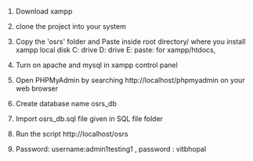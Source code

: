 1) Download xampp

2) clone the project into your system

3) Copy the 'osrs' folder and Paste inside root directory/ where you install xampp local disk C: drive D: drive E: paste: for xampp/htdocs,

4) Turn on apache and mysql in xampp control panel

5) Open PHPMyAdmin by searching http://localhost/phpmyadmin on your web browser

6) Create database name osrs_db

7) Import osrs_db.sql file given in SQL file folder

8) Run the script http://localhost/osrs

9) Password: username:admin1testing1 , password : vitbhopal
